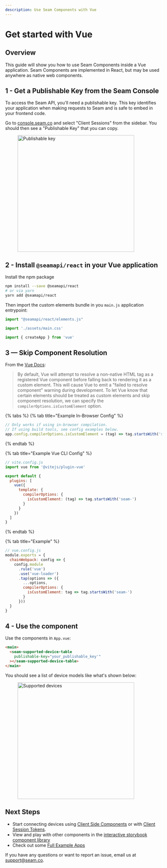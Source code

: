 ```yaml
---
description: Use Seam Components with Vue
---
```


# Get started with Vue

## Overview

This guide will show you how to use Seam Components inside a Vue application. Seam Components are implemented in React, but may be used anywhere as native web components.

## 1 - Get a Publishable Key from the Seam Console

To access the Seam API, you'll need a publishable key. This key identifies your application when making requests to Seam and is safe to embed in your frontend code.

Go to [console.seam.co](https://console.seam.co) and select "Client Sessions" from the sidebar. You should then see a "Publishable Key" that you can copy.

<figure><img src="../../.gitbook/assets/publishable-key-copy.png" alt="Publishable key" width="375"><figcaption></figcaption></figure>

## 2 - Install `@seamapi/react` in your Vue application

Install the npm package

```bash
npm install --save @seamapi/react
# or via yarn
yarn add @seamapi/react
```

Then import the custom elements bundle in you `main.js` application entrypoint:

```javascript
import "@seamapi/react/elements.js"

import './assets/main.css'

import { createApp } from 'vue'
```

## 3 — Skip Component Resolution

From the [Vue Docs](https://vuejs.org/guide/extras/web-components.html#skipping-component-resolution):

> By default, Vue will attempt to resolve a non-native HTML tag as a registered Vue component before falling back to rendering it as a custom element. This will cause Vue to emit a "failed to resolve component" warning during development. To let Vue know that certain elements should be treated as custom elements and skip component resolution, we can specify the `compilerOptions.isCustomElement` option.

{% tabs %}
{% tab title="Example In-Browser Config" %}

```javascript
// Only works if using in-browser compilation.
// If using build tools, see config examples below.
app.config.compilerOptions.isCustomElement = (tag) => tag.startsWith('seam-')
```
{% endtab %}

{% tab title="Example Vue CLI Config" %}

```javascript
// vite.config.js
import vue from '@vitejs/plugin-vue'

export default {
  plugins: [
    vue({
      template: {
        compilerOptions: {
          isCustomElement: (tag) => tag.startsWith('seam-')
        }
      }
    })
  ]
}
```

{% endtab %}

{% tab title="Example" %}

```javascript
// vue.config.js
module.exports = {
  chainWebpack: config => {
    config.module
      .rule('vue')
      .use('vue-loader')
      .tap(options => ({
        ...options,
        compilerOptions: {
          isCustomElement: tag => tag.startsWith('seam-')
        }
      }))
  }
}
```

## 4 - Use the component

Use the components in `App.vue`:

```html
<main>
  <seam-supported-device-table
    publishable-key="your_publishable_key'"
  ></seam-supported-device-table>
</main>
```

You should see a list of device models like what's shown below:

<figure><img src="../../.gitbook/assets/supported-device-table.png" alt="Supported devices" width="375"><figcaption></figcaption></figure>

## Next Steps

* Start connecting devices using [Client Side Components](get-started-with-client-side-components.md) or with [Client Session Tokens](get-started-with-react-components-and-client-session-tokens.md).
* View and play with other components in the [interactive storybook component library](https://react.seam.co/)
* Check out some [Full Example Apps](https://github.com/seamapi/react/tree/main/examples)

If you have any questions or want to report an issue, email us at support@seam.co.
